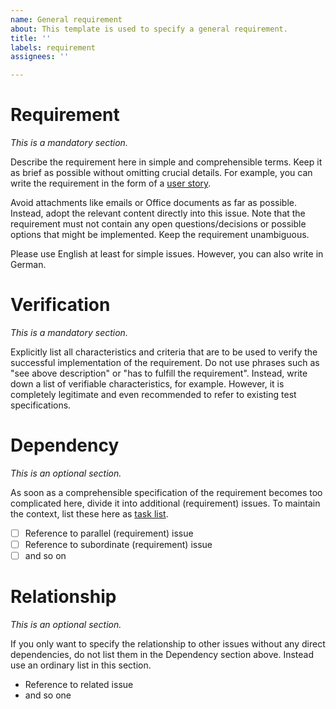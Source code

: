 ```yaml
---
name: General requirement
about: This template is used to specify a general requirement.
title: ''
labels: requirement
assignees: ''

---
```


# Requirement

_This is a mandatory section._

Describe the requirement here in simple and comprehensible terms. Keep it as brief as possible without omitting crucial details. For example, you can write the requirement in the form of a [user story](https://en.wikipedia.org/wiki/User_story).

Avoid attachments like emails or Office documents as far as possible. Instead, adopt the relevant content directly into this issue. Note that the requirement must not contain any open questions/decisions or possible options that might be implemented. Keep the requirement unambiguous.

Please use English at least for simple issues. However, you can also write in German.

# Verification

_This is a mandatory section._

Explicitly list all characteristics and criteria that are to be used to verify the successful implementation of the requirement. Do not use phrases such as "see above description" or "has to fulfill the requirement". Instead, write down a list of verifiable characteristics, for example. However, it is completely legitimate and even recommended to refer to existing test specifications.

# Dependency

_This is an optional section._

As soon as a comprehensible specification of the requirement becomes too complicated here, divide it into additional (requirement) issues. To maintain the context, list these here as [task list](https://docs.github.com/en/get-started/writing-on-github/working-with-advanced-formatting/about-task-lists).

- [ ] Reference to parallel (requirement) issue
- [ ] Reference to subordinate (requirement) issue
- [ ] and so on

# Relationship

_This is an optional section._

If you only want to specify the relationship to other issues without any direct dependencies, do not list them in the Dependency section above. Instead use an ordinary list in this section.

- Reference to related issue
- and so one
